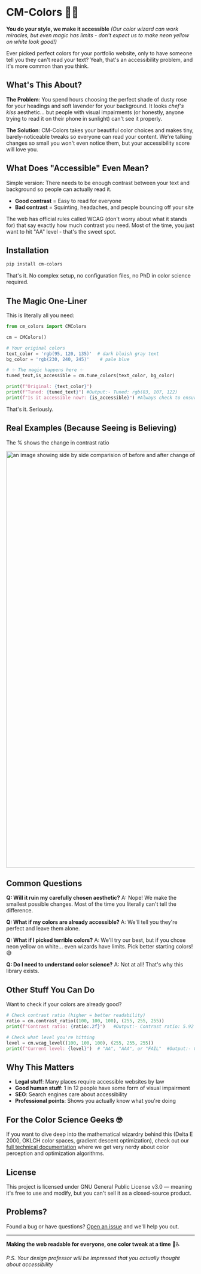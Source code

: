# CM-Colors 🎨✨

**You do your style, we make it accessible**
_(Our color wizard can work miracles, but even magic has limits - don't expect us to make neon yellow on white look good!)_

Ever picked perfect colors for your portfolio website, only to have someone tell you they can't read your text? Yeah, that's an accessibility problem, and it's more common than you think.

## What's This About?

**The Problem**: You spend hours choosing the perfect shade of dusty rose for your headings and soft lavender for your background. It looks _chef's kiss_ aesthetic... but people with visual impairments (or honestly, anyone trying to read it on their phone in sunlight) can't see it properly.

**The Solution**: CM-Colors takes your beautiful color choices and makes tiny, barely-noticeable tweaks so everyone can read your content. We're talking changes so small you won't even notice them, but your accessibility score will love you.

## What Does "Accessible" Even Mean?

Simple version: There needs to be enough contrast between your text and background so people can actually read it.

- **Good contrast** = Easy to read for everyone
- **Bad contrast** = Squinting, headaches, and people bouncing off your site

The web has official rules called WCAG (don't worry about what it stands for) that say exactly how much contrast you need. Most of the time, you just want to hit "AA" level - that's the sweet spot.

## Installation

```bash
pip install cm-colors
```

That's it. No complex setup, no configuration files, no PhD in color science required.

## The Magic One-Liner

This is literally all you need:

```python
from cm_colors import CMColors

cm = CMColors()

# Your original colors
text_color = 'rgb(95, 120, 135)'  # dark bluish gray text
bg_color = 'rgb(230, 240, 245)'    # pale blue

# ✨ The magic happens here ✨
tuned_text,is_accessible = cm.tune_colors(text_color, bg_color)

print(f"Original: {text_color}")
print(f"Tuned: {tuned_text}") #Output:- Tuned: rgb(83, 107, 122)
print(f"Is it accessible now?: {is_accessible}") #Always check to ensure it is true
```

That's it. Seriously.

## Real Examples (Because Seeing is Believing)

The % shows the change in contrast ratio

<img width="1189" height="1110" alt="an image showing side by side comparision of before and after change of colors" src="https://github.com/user-attachments/assets/4ce92c65-cd27-4bae-8756-bbbe9bf70a91"  />

<!--```python
# Example 1: Your aesthetic dusty rose
original = (199, 72, 59)    # Pretty dusty rose
fixed, _, level,_,_ = cm.tune_colors(original, (255, 255, 255))
print(f"Dusty rose {original} → {fixed} (now {level} compliant!)")

# Example 2: That trendy muted blue
original = (40, 117, 219)   # Trendy blue
fixed, _, level = cm.tune_colors(original, (240, 240, 240))
print(f"Trendy blue {original} → {fixed} (still looks trendy, now readable!)")
```-->

## Common Questions

**Q: Will it ruin my carefully chosen aesthetic?**
A: Nope! We make the smallest possible changes. Most of the time you literally can't tell the difference.

**Q: What if my colors are already accessible?**
A: We'll tell you they're perfect and leave them alone.

**Q: What if I picked terrible colors?**
A: We'll try our best, but if you chose neon yellow on white... even wizards have limits. Pick better starting colors! 😅

**Q: Do I need to understand color science?**
A: Not at all! That's why this library exists.

## Other Stuff You Can Do

Want to check if your colors are already good?

```python
# Check contrast ratio (higher = better readability)
ratio = cm.contrast_ratio((100, 100, 100), (255, 255, 255))
print(f"Contrast ratio: {ratio:.2f}")   #Output:- Contrast ratio: 5.92

# Check what level you're hitting
level = cm.wcag_level((100, 100, 100), (255, 255, 255))
print(f"Current level: {level}")  # "AA", "AAA", or "FAIL"  #Output:- Current level: AA
```

## Why This Matters

- **Legal stuff**: Many places require accessible websites by law
- **Good human stuff**: 1 in 12 people have some form of visual impairment
- **SEO**: Search engines care about accessibility
- **Professional points**: Shows you actually know what you're doing

## For the Color Science Geeks 🤓

If you want to dive deep into the mathematical wizardry behind this (Delta E 2000, OKLCH color spaces, gradient descent optimization), check out our [full technical documentation](https://github.com/comfort-mode-toolkit/cm-colors/blob/main/Technical%20README.md) where we get very nerdy about color perception and optimization algorithms.

## License

This project is licensed under GNU General Public License v3.0 — meaning it's free to use and modify, but you can't sell it as a closed-source product.

## Problems?

Found a bug or have questions? [Open an issue](https://github.com/comfort-mode-toolkit/cm-colors/issues) and we'll help you out.

---

**Making the web readable for everyone, one color tweak at a time** 🌈♿

_P.S. Your design professor will be impressed that you actually thought about accessibility_
